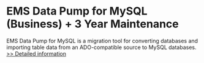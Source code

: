 # EMS Data Pump for MySQL (Business) + 3 Year Maintenance
EMS Data Pump for MySQL is a migration tool for converting databases and importing table data from an ADO-compatible source to MySQL databases.
[>> Detailed information](https://secure.shareit.com/shareit/product.html?productid=300067874&affiliateid=200057808)